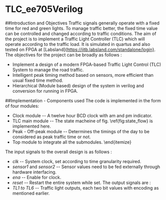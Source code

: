 # TLC_ee705Verilog

##Introduction and Objectives
Traffic signals generally operate with a fixed time for red and green lights. To manage traffic better, the fixed time value can be controlled and changed according to traffic conditions. The aim of the project is to implement a Traffic Light Controller (TLC) which will operate according to the traffic load. It is simulated in quartus and also tested on FPGA at [Labsland]{https://iitb.labsland.com/standalone/login}. The objectives for the project can be broadly as follows :

* Implement a design of a modern FPGA-based Traffic Light Control (TLC) System to manage the road traffic.
* Intelligent peak timing method based on sensors, more efficient than usual fixed time method.
* Hierarchical (Module based) design of the system in verilog and conversion for running in FPGA.


##Implementation - Components used
The code is implemented in the form of four modules:
* Clock module -- A twelve hour BCD clock with am and pm indicator.
* TLC main module -- The state macheine of fig. \ref{fig:state_flow} is implemented here.
* Peak -  Off-peak module -- Determines the timings of the day to be considered as peak traffic time or not.
* Top module to integrate all the submodules.
\end{itemize}

The input signals to the overall design is as follows :
* *clk* -- System clock, set according to time granularity required.
* *sensor1* and *sensor2* -- Sensor values need to be fed externally through hardware interfacing.
* *ena* -- Enable for clock.
* *reset* -- Restart the entire system while set.
The output signals are :
* *TL1 to TL6* -- Traffic light outputs, each two bit values with encoding as mentioned earlier.
